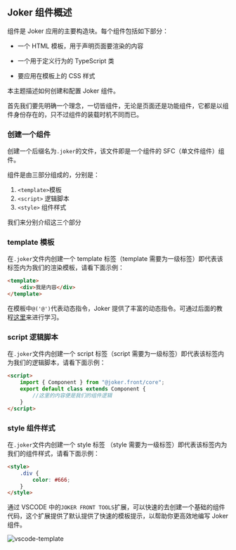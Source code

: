 ## Joker 组件概述

组件是 Joker 应用的主要构造块。每个组件包括如下部分：

-   一个 HTML 模板，用于声明页面要渲染的内容

-   一个用于定义行为的 TypeScript 类

-   要应用在模板上的 CSS 样式

本主题描述如何创建和配置 Joker 组件。

首先我们要先明确一个理念，一切皆组件，无论是页面还是功能组件，它都是以组件身份存在的，只不过组件的装载时机不同而已。

### 创建一个组件

创建一个后缀名为`.joker`的文件，该文件即是一个组件的 SFC（单文件组件）组件。

组件是由三部分组成的，分别是：

1. `<template>`模板
2. `<script>` 逻辑脚本
3. `<style>` 组件样式

我们来分别介绍这三个部分

### template 模板

在`.joker`文件内创建一个 template 标签（template 需要为一级标签）即代表该标签内为我们的渲染模板，请看下面示例：

```html
<template>
    <div>我是内容</div>
</template>
```

在模板中`@('@')`代表动态指令，Joker 提供了丰富的动态指令。可通过后面的教程[这里](/base/template)来进行学习。

### script 逻辑脚本

在`.joker`文件内创建一个 script 标签（script 需要为一级标签）即代表该标签内为我们的逻辑脚本，请看下面示例：

```html
<script>
    import { Component } from "@joker.front/core";
    export default class extends Component {
        //这里的内容便是我们的组件逻辑
    }
</script>
```

### style 组件样式

在`.joker`文件内创建一个 style 标签 （style 需要为一级标签）即代表该标签内为我们的组件样式，请看下面示例：

```html
<style>
    .div {
        color: #666;
    }
</style>
```

通过 VSCODE 中的`JOKER FRONT TOOLS`扩展，可以快速的去创建一个基础的组件代码，这个扩展提供了默认提供了快速的模板提示，以帮助你更高效地编写 Joker 组件。

![vscode-template](/base/vscode-template.png)

